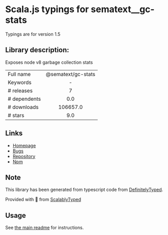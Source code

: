 
# Scala.js typings for sematext__gc-stats

Typings are for version 1.5

## Library description:
Exposes node v8 garbage collection stats

|                    |                 |
| ------------------ | :-------------: |
| Full name          | @sematext/gc-stats |
| Keywords           | - |
| # releases         | 7 |
| # dependents       | 0.0 |
| # downloads        | 106657.0 |
| # stars            | 9.0 |

## Links
- [Homepage](https://github.com/adnanrahic/node-gcstats#readme)
- [Bugs](https://github.com/adnanrahic/node-gcstats/issues)
- [Repository](https://github.com/adnanrahic/node-gcstats)
- [Npm](https://www.npmjs.com/package/%40sematext%2Fgc-stats)
    


## Note
This library has been generated from typescript code from [DefinitelyTyped](https://definitelytyped.org).

Provided with :purple_heart: from [ScalablyTyped](https://github.com/oyvindberg/ScalablyTyped)

## Usage
See [the main readme](../../readme.md) for instructions.


